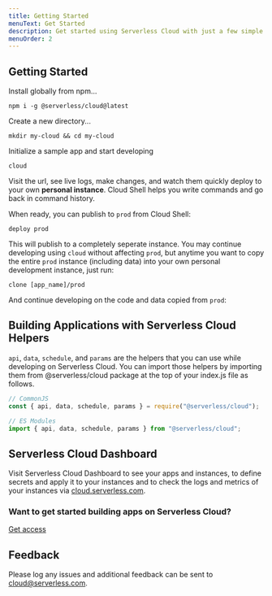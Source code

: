 ```yaml
---
title: Getting Started
menuText: Get Started
description: Get started using Serverless Cloud with just a few simple steps.
menuOrder: 2
---
```


## Getting Started

Install globally from npm...

```
npm i -g @serverless/cloud@latest
```

Create a new directory...

```
mkdir my-cloud && cd my-cloud
```

Initialize a sample app and start developing

```
cloud
```

Visit the url, see live logs, make changes, and watch them quickly deploy to your own **personal instance**. Cloud Shell helps you write commands and go back in command history.

When ready, you can publish to `prod` from Cloud Shell:

```
deploy prod
```

This will publish to a completely seperate instance. You may continue developing using `cloud` without affecting `prod`, but anytime you want to copy the entire `prod` instance (including data) into your own personal development instance, just run:

```
clone [app_name]/prod
```

And continue developing on the code and data copied from `prod`:

## Building Applications with Serverless Cloud Helpers

`api`, `data`, `schedule`, and `params` are the helpers that you can use while developing on Serverless Cloud. You can import those helpers by importing them from @serverless/cloud package at the top of your index.js file as follows.

```javascript
// CommonJS
const { api, data, schedule, params } = require("@serverless/cloud");

// ES Modules
import { api, data, schedule, params } from "@serverless/cloud";
```

## Serverless Cloud Dashboard

Visit Serverless Cloud Dashboard to see your apps and instances, to define secrets and apply it to your instances and to check the logs and metrics of your instances via [cloud.serverless.com](https://cloud.serverless.com).

### Want to get started building apps on Serverless Cloud?

[Get access](https://cloud.serverless.com/?view=register)

## Feedback

Please log any issues and additional feedback can be sent to [cloud@serverless.com](mailto:cloud@serverless.com).
